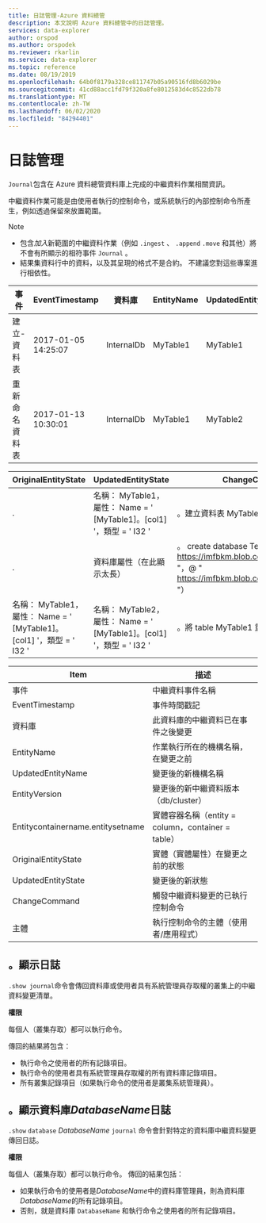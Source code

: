 ```yaml
---
title: 日誌管理-Azure 資料總管
description: 本文說明 Azure 資料總管中的日誌管理。
services: data-explorer
author: orspod
ms.author: orspodek
ms.reviewer: rkarlin
ms.service: data-explorer
ms.topic: reference
ms.date: 08/19/2019
ms.openlocfilehash: 64b0f8179a328ce811747b05a90516fd8b6029be
ms.sourcegitcommit: 41cd88acc1fd79f320a8fe8012583d4c8522db78
ms.translationtype: MT
ms.contentlocale: zh-TW
ms.lasthandoff: 06/02/2020
ms.locfileid: "84294401"
---
```

# <a name="journal-management"></a>日誌管理

 `Journal`包含在 Azure 資料總管資料庫上完成的中繼資料作業相關資訊。

中繼資料作業可能是由使用者執行的控制命令，或系統執行的內部控制命令所產生，例如透過保留來放置範圍。

> [!NOTE]
> * 包含*加入*新範圍的中繼資料作業（例如 `.ingest` 、 `.append` `.move` 和其他）將不會有所顯示的相符事件 `Journal` 。
> * 結果集資料行中的資料，以及其呈現的格式不是合約。 
  不建議您對這些專案進行相依性。

|事件        |EventTimestamp     |資料庫  |EntityName|UpdatedEntityName|EntityVersion|Entitycontainername.entitysetname|
|-------------|-------------------|----------|----------|-----------------|-------------|-------------------|
|建立-資料表 |2017-01-05 14:25:07|InternalDb|MyTable1  |MyTable1         |7.0 版         |InternalDb         |
|重新命名資料表 |2017-01-13 10:30:01|InternalDb|MyTable1  |MyTable2         |8.0 版         |InternalDb         |  

|OriginalEntityState|UpdatedEntityState                                              |ChangeCommand                                                                                                          |主體            |
|-------------------|----------------------------------------------------------------|-----------------------------------------------------------------------------------------------------------------------|---------------------|
|.                  |名稱： MyTable1，屬性： Name = ' [MyTable1]。[col1] '，類型 = ' I32 '|。建立資料表 MyTable1 （col1： int）                                                                                      |imike@fabrikam.com
|.                  |資料庫屬性（在此顯示太長）         |。 create database TestDB 會保存（@ " https://imfbkm.blob.core.windows.net/md "，@ " https://imfbkm.blob.core.windows.net/data "）|Azure AD 應用程式識別碼 = 76263cdb-abcd-545644e9c404
|名稱： MyTable1，屬性： Name = ' [MyTable1]。[col1] '，類型 = ' I32 '|名稱： MyTable2，屬性： Name = ' [MyTable1]。[col1] '，類型 = ' I32 '|。將 table MyTable1 重新命名為 MyTable2|rdmik@fabrikam.com

|Item                 |描述                                                              |                                
|---------------------|-------------------------------------------------------------------------|
|事件                |中繼資料事件名稱                                                  |
|EventTimestamp       |事件時間戳記                                                      |                        
|資料庫             |此資料庫的中繼資料已在事件之後變更                |
|EntityName           |作業執行所在的機構名稱，在變更之前    |
|UpdatedEntityName    |變更後的新機構名稱                                     |
|EntityVersion        |變更後的新中繼資料版本（db/cluster）               |
|Entitycontainername.entitysetname  |實體容器名稱（entity = column，container = table）               |
|OriginalEntityState  |實體（實體屬性）在變更之前的狀態            |
|UpdatedEntityState   |變更後的新狀態                                           |
|ChangeCommand        |觸發中繼資料變更的已執行控制命令          |
|主體            |執行控制命令的主體（使用者/應用程式）               |
    
## <a name="show-journal"></a>。顯示日誌

`.show journal`命令會傳回資料庫或使用者具有系統管理員存取權的叢集上的中繼資料變更清單。

**權限**

每個人（叢集存取）都可以執行命令。 

傳回的結果將包含： 
- 執行命令之使用者的所有記錄項目。 
- 執行命令的使用者具有系統管理員存取權的所有資料庫記錄項目。 
- 所有叢集記錄項目（如果執行命令的使用者是叢集系統管理員）。 

## <a name="show-database-databasename-journal"></a>。顯示資料庫*DatabaseName*日誌 

`.show` `database` *DatabaseName* `journal` 命令會針對特定的資料庫中繼資料變更傳回日誌。

**權限**

每個人（叢集存取）都可以執行命令。 傳回的結果包括： 
- 如果執行命令的使用者是*DatabaseName*中的資料庫管理員，則為資料庫*DatabaseName*的所有記錄項目。 
- 否則，就是資料庫 `DatabaseName` 和執行命令之使用者的所有記錄項目。 
